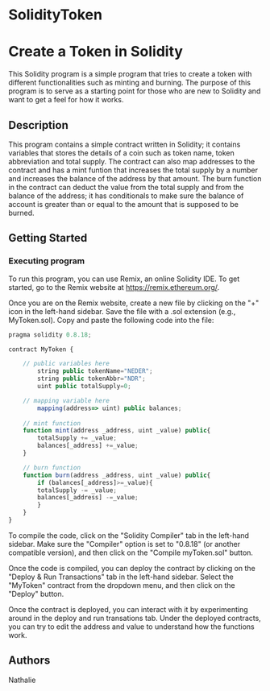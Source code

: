 # SolidityToken
# Create a Token in Solidity

This Solidity program is a simple program that tries to create a token with different functionalities such as minting and burning. The purpose of this program is to serve as a starting point for those who are new to Solidity and want to get a feel for how it works.

## Description

This program contains a simple contract written in Solidity; it contains variables that stores the details of a coin such as token name, token abbreviation and total supply. The contract can also map addresses to the contract and has a mint funtion that increases the total supply by a number and increases the balance of the address by that amount. The burn function in the contract can deduct the value from the total supply and from the balance of the address; it has conditionals to make sure the balance of account is greater than or equal to the amount that is supposed to be burned.

## Getting Started

### Executing program

To run this program, you can use Remix, an online Solidity IDE. To get started, go to the Remix website at https://remix.ethereum.org/.

Once you are on the Remix website, create a new file by clicking on the "+" icon in the left-hand sidebar. Save the file with a .sol extension (e.g., MyToken.sol). Copy and paste the following code into the file:

```javascript
pragma solidity 0.8.18;

contract MyToken {

    // public variables here
        string public tokenName="NEDER";
        string public tokenAbbr="NDR";
        uint public totalSupply=0;

    // mapping variable here
        mapping(address=> uint) public balances;
        
    // mint function
    function mint(address _address, uint _value) public{
        totalSupply += _value;
        balances[_address] +=_value;
    }

    // burn function
    function burn(address _address, uint _value) public{
        if (balances[_address]>=_value){
        totalSupply -= _value;
        balances[_address] -=_value;
        }
    }
}

```

To compile the code, click on the "Solidity Compiler" tab in the left-hand sidebar. Make sure the "Compiler" option is set to "0.8.18" (or another compatible version), and then click on the "Compile myToken.sol" button.

Once the code is compiled, you can deploy the contract by clicking on the "Deploy & Run Transactions" tab in the left-hand sidebar. Select the "MyToken" contract from the dropdown menu, and then click on the "Deploy" button.

Once the contract is deployed, you can interact with it by experimenting around in the deploy and run transations tab. Under the deployed contracts, you can try to edit the address and value to understand how the functions work.
## Authors

Nathalie



